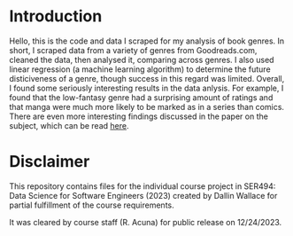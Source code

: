  # Introduction
Hello, this is the code and data I scraped for my analysis of book genres. In short, I scraped data from a variety of genres from Goodreads.com, cleaned the data, then analysed it, comparing across genres. I also used linear regression (a machine learning algorithm) to determine the future disticiveness of a genre, though success in this regard was limited. Overall, I found some seriously interesting results in the data anlysis. For example, I found that the low-fantasy genre had a surprising amount of ratings and that manga were much more likely to be marked as in a series than comics. There are even more interesting findings discussed in the paper on the subject, which can be read [here](https://docs.google.com/document/d/1QGY2CnM3kplbychCzUsvF8P6eWTNaRqr/edit?usp=sharing&ouid=109717741334806733829&rtpof=true&sd=true).

 # Disclaimer
This repository contains files for the individual course project in SER494: Data Science for Software Engineers (2023) created by Dallin Wallace for partial fulfillment of the course requirements.

It was cleared by course staff (R. Acuna) for public release on 12/24/2023.

